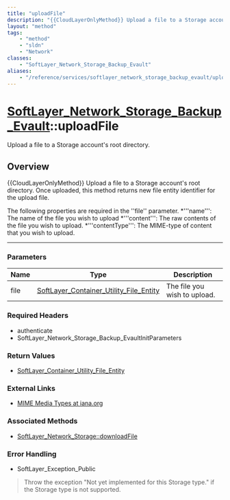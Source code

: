 ```yaml
---
title: "uploadFile"
description: "{{CloudLayerOnlyMethod}} Upload a file to a Storage account's root directory. Once uploaded, this method returns new fil... "
layout: "method"
tags:
    - "method"
    - "sldn"
    - "Network"
classes:
    - "SoftLayer_Network_Storage_Backup_Evault"
aliases:
    - "/reference/services/softlayer_network_storage_backup_evault/uploadFile"
---
```

# [SoftLayer_Network_Storage_Backup_Evault](/reference/services/SoftLayer_Network_Storage_Backup_Evault)::uploadFile

Upload a file to a Storage account's root directory.


## Overview 
{{CloudLayerOnlyMethod}} Upload a file to a Storage account's root directory. Once uploaded, this method returns new file entity identifier for the upload file. 

The following properties are required in the ''file'' parameter. 
*'''name''': The name of the file you wish to upload
*'''content''': The raw contents of the file you wish to upload.
*'''contentType''': The MIME-type of content that you wish to upload.

-----

### Parameters 
|Name | Type | Description |
| --- | --- | --- |
|file| <a href='/reference/datatypes/SoftLayer_Container_Utility_File_Entity'>SoftLayer_Container_Utility_File_Entity </a>| The file you wish to upload.|


### Required Headers
* authenticate
* SoftLayer_Network_Storage_Backup_EvaultInitParameters


### Return Values
* <a href='/reference/datatypes/SoftLayer_Container_Utility_File_Entity'>SoftLayer_Container_Utility_File_Entity </a>

### External Links


* [MIME Media Types at iana.org](http://www.iana.org/assignments/media-types/)



### Associated Methods

*  [SoftLayer_Network_Storage::downloadFile](/reference/services/SoftLayer_Network_Storage/downloadFile )



### Error Handling

* SoftLayer_Exception_Public 

> Throw the exception "Not yet implemented for this Storage type." if the Storage type is not supported. 



